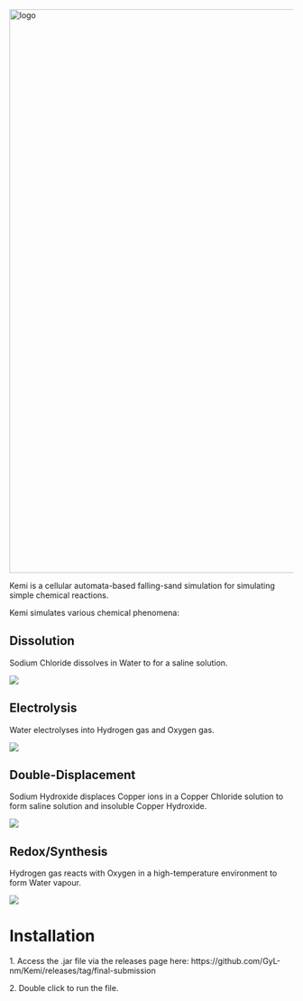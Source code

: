 <img src="https://github.com/user-attachments/assets/3b7bed16-88c9-4b8f-8fe9-17d484e85d0d" alt="logo" style="width:1000px;"/> 

</br>
<div>
  <p> Kemi is a cellular automata-based falling-sand simulation for simulating simple chemical reactions. </p>
  <p> Kemi simulates various chemical phenomena: </p>
  
  <h2> Dissolution </h2>
  <p> Sodium Chloride dissolves in Water to for a saline solution. </p>
  <img src="https://github.com/user-attachments/assets/1418bf1b-6998-45ac-8db1-0fd962fb3944" /> 
  
  <h2> Electrolysis </h2>
  <p> Water electrolyses into Hydrogen gas and Oxygen gas. </p>
  <img src="https://github.com/user-attachments/assets/3baa9ee7-3683-4dc9-a8fa-c9cc583858c3" />
  
  <h2> Double-Displacement </h2>
  <p> Sodium Hydroxide displaces Copper ions in a Copper Chloride solution to form saline solution and insoluble Copper Hydroxide. </p>
  <img src="https://github.com/user-attachments/assets/b31de334-0009-4439-bf14-00ab69524dd0" />
  
  <h2> Redox/Synthesis </h2>
  <p> Hydrogen gas reacts with Oxygen in a high-temperature environment to form Water vapour. </p>
  <img src="https://github.com/user-attachments/assets/e914844c-297f-46da-8959-156e39aa6c7c" />
</div>

<h1> Installation </h1>
<p> 1. Access the .jar file via the releases page here: https://github.com/GyL-nm/Kemi/releases/tag/final-submission </p>
<p> 2. Double click to run the file. </p>
